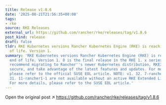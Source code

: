 ```yaml
---
title: Release v1.8.6
date: '2025-08-21T21:56:35+00:00'
tags:
- rke
source: RKE Releases
external_url: https://github.com/rancher/rke/releases/tag/v1.8.6
post_kind: release
draft: false
tldr: RKE Kubernetes versions Rancher Kubernetes Engine (RKE) is reaching its end
  of life. Version 1.
summary: 'RKE Kubernetes versions Rancher Kubernetes Engine (RKE) is reaching its
  end of life. Version 1. 8 is the final release in the RKE 1. x series. We strongly
  recommend migrating to Rancher''s newer Kubernetes distribution, RKE2, to stay supported,
  secure, and take advantage of the latest features and updates. For more details,
  please refer to the official SUSE EOL article. NOTE: v1. 32. 7-rancher1-1 and v1.
  31. 11-rancher1-1 are not available without an active RKE Extended Life subscription.
  For more details, please refer to the SUSE EOL article.'
---
```

Open the original post ↗ https://github.com/rancher/rke/releases/tag/v1.8.6
